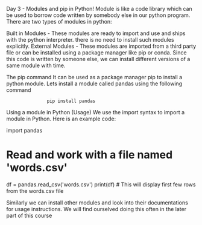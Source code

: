 Day 3 - Modules and pip in Python!
Module is like a code library which can be used to borrow code written by somebody else in our python program. There are two types of modules in python:

Built in Modules - These modules are ready to import and use and ships with the python interpreter. there is no need to install such modules explicitly.
External Modules - These modules are imported from a third party file or can be installed using a package manager like pip or conda. Since this code is written by someone else, we can install different versions of a same module with time.

The pip command
It can be used as a package manager pip to install a python module. Lets install a module called pandas using the following command

                   pip install pandas

Using a module in Python (Usage)
We use the import syntax to import a module in Python. Here is an example code:

import pandas

# Read and work with a file named 'words.csv'

df = pandas.read_csv('words.csv')
print(df) # This will display first few rows from the words.csv file

Similarly we can install other modules and look into their documentations for usage instructions.
We will find ourselved doing this often in the later part of this course
